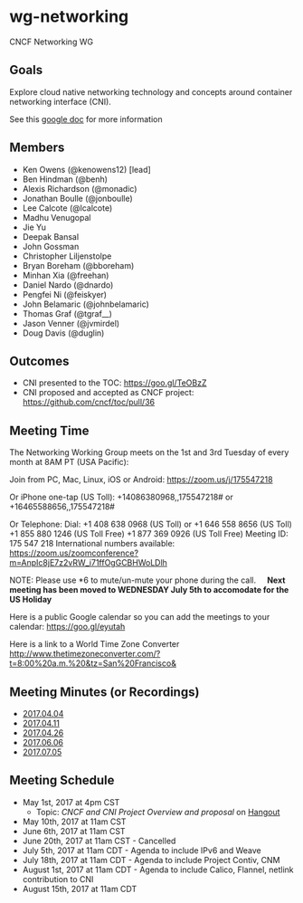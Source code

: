 # wg-networking

CNCF Networking WG

## Goals

Explore cloud native networking technology and concepts around container networking interface (CNI).

See this [google doc](https://docs.google.com/document/d/15uuifCseiyUk5kPfnX5Cdj4VNjo79KkmFxm-_HisR3M/edit?usp=sharing) for more information

## Members

* Ken Owens (@kenowens12) [lead]
* Ben Hindman (@benh)
* Alexis Richardson (@monadic)
* Jonathan Boulle (@jonboulle)
* Lee Calcote (@lcalcote)
* Madhu Venugopal
* Jie Yu
* Deepak Bansal
* John Gossman
* Christopher Liljenstolpe
* Bryan Boreham (@bboreham)
* Minhan Xia (@freehan)
* Daniel Nardo (@dnardo)
* Pengfei Ni (@feiskyer)
* John Belamaric (@johnbelamaric)
* Thomas Graf (@tgraf__)
* Jason Venner (@jvmirdel)
* Doug Davis (@duglin)

## Outcomes

* CNI presented to the TOC: https://goo.gl/TeOBzZ
* CNI proposed and accepted as CNCF project: https://github.com/cncf/toc/pull/36

## Meeting Time

The Networking Working Group meets on the 1st and 3rd Tuesday of every month at 8AM PT (USA Pacific):

Join from PC, Mac, Linux, iOS or Android: https://zoom.us/j/175547218

Or iPhone one-tap (US Toll):  +14086380968,,175547218# or +16465588656,,175547218#

Or Telephone:
    Dial: +1 408 638 0968 (US Toll) or +1 646 558 8656 (US Toll)
    +1 855 880 1246 (US Toll Free)
    +1 877 369 0926 (US Toll Free)
    Meeting ID: 175 547 218
    International numbers available: https://zoom.us/zoomconference?m=AnpIc8jE7z2vRW_i71ffOgGCBHWoLDlh
    
NOTE: Please use *6 to mute/un-mute your phone during the call.
    
**Next meeting has been moved to WEDNESDAY July 5th to accomodate for the US Holiday**
    
Here is a public Google calendar so you can add the meetings to your calendar: https://goo.gl/eyutah

Here is a link to a World Time Zone Converter http://www.thetimezoneconverter.com/?t=8:00%20a.m.%20&tz=San%20Francisco&

## Meeting Minutes (or Recordings)

* [2017.04.04](https://docs.google.com/document/d/1rtbk27edum429Q5sEM5IP5FIu2i3qm7naXhZxFFJWs4/edit#) 
* [2017.04.11 ](https://docs.google.com/document/d/1pe5uT_kYJE5zpIMIUE-g9l1ycRF9phOYTq4bcCcSXdw/edit?usp=sharing)
* [2017.04.26](https://docs.google.com/document/d/1g0urMfnlWcDeIqxWtxyEwhMbcjYz4tSvKeAhDCjNT-Q/edit?usp=sharing)
* [2017.06.06](https://docs.google.com/document/d/11oqkQ2OM8120tstCjbwfZ-1RqKyKtVd7c2jCUfiKWfo/edit?usp=sharing)
* [2017.07.05](https://www.youtube.com/watch?v=vc6gYiN69UM&feature=youtu.be)

## Meeting Schedule

* May 1st, 2017 at 4pm CST
  * Topic: _CNCF and CNI Project Overview and proposal_ on [Hangout](https://plus.google.com/hangouts/_/calendar/a2VuY2hyaXN0aW5lb3dlbnNAZ21haWwuY29t.17hnl4inmofpbopu0t7q10k5j8)
* May 10th, 2017 at 11am CST
* June 6th, 2017 at 11am CST
* June 20th, 2017 at 11am CST - Cancelled
* July 5th, 2017 at 11am CDT - Agenda to include IPv6 and Weave
* July 18th, 2017 at 11am CDT - Agenda to include Project Contiv, CNM
* August 1st, 2017 at 11am CDT - Agenda to include Calico, Flannel, netlink contribution to CNI
* August 15th, 2017 at 11am CDT
